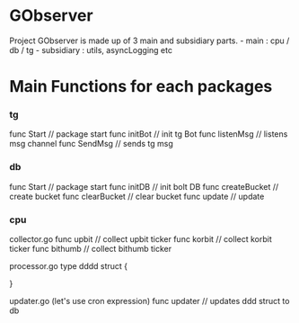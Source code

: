 # GObserver
Project GObserver is made up of 3 main and subsidiary parts.
    - main       : cpu / db / tg 
    - subsidiary : utils, asyncLogging etc 

# Main Functions for each packages
### tg
func Start        // package start
func initBot      // init tg Bot
func listenMsg    // listens msg channel
func SendMsg      // sends tg msg

### db
func Start        // package start
func initDB       // init bolt DB
func createBucket // create bucket
func clearBucket  // clear bucket
func update       // update

### cpu
collector.go
func upbit        // collect upbit ticker
func korbit       // collect korbit ticker
func bithumb      // collect bithumb ticker

processor.go
type dddd struct {

}

updater.go (let's use cron expression)
func updater      // updates ddd struct to db